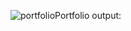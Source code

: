 ![portfolio](https://github.com/Kush2343/Template-Of-Portfolio/assets/102648785/4b071e10-7abf-43dd-ab64-56754c925f8d)Portfolio
output:

